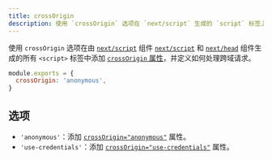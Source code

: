 ```yaml
---
title: crossOrigin
description: 使用 `crossOrigin` 选项在 `next/script` 生成的 `script` 标签上添加 crossOrigin 属性。
---
```


使用 `crossOrigin` 选项在由 <AppOnly>[`next/script`](/nextjs-cn/app/building-your-application/routing/layouts-and-templates) 组件</AppOnly> <PagesOnly>[`next/script`]() 和 [`next/head`]() 组件</PagesOnly>生成的所有 `<script>` 标签中添加 [`crossOrigin` 属性](https://developer.mozilla.org/en-US/docs/Web/HTML/Attributes/crossorigin)，并定义如何处理跨域请求。

```js
module.exports = {
  crossOrigin: 'anonymous',
}
```

## 选项

- `'anonymous'`：添加 [`crossOrigin="anonymous"`](https://developer.mozilla.org/en-US/docs/Web/HTML/Attributes/crossorigin#anonymous) 属性。
- `'use-credentials'`：添加 [`crossOrigin="use-credentials"`](https://developer.mozilla.org/en-US/docs/Web/HTML/Attributes/crossorigin#use-credentials) 属性。
